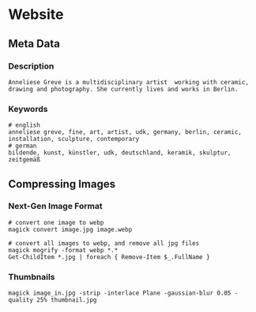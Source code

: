 # Website

## Meta Data

### Description

```cli
Anneliese Greve is a multidisciplinary artist  working with ceramic, drawing and photography. She currently lives and works in Berlin.
```

### Keywords

```cli
# english
anneliese greve, fine, art, artist, udk, germany, berlin, ceramic, installation, sculpture, contemporary
# german
bildende, kunst, künstler, udk, deutschland, keramik, skulptur, zeitgemäß
```

## Compressing Images

### Next-Gen Image Format

```cli
# convert one image to webp
magick convert image.jpg image.webp
```

```cli
# convert all images to webp, and remove all jpg files
magick mogrify -format webp *.*
Get-ChildItem *.jpg | foreach { Remove-Item $_.FullName }
```

### Thumbnails

```cli
magick image_in.jpg -strip -interlace Plane -gaussian-blur 0.05 -quality 25% thumbnail.jpg
```
